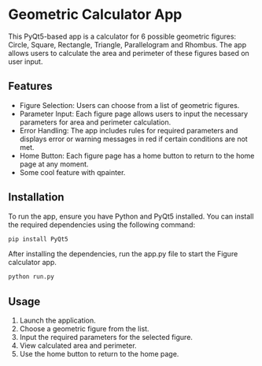 # Geometric Calculator App

This PyQt5-based app is a calculator for 6 possible geometric figures: Circle, Square, Rectangle, Triangle, Parallelogram and Rhombus. The app allows users to calculate the area and perimeter of these figures based on user input.

## Features
* Figure Selection: Users can choose from a list of geometric figures.
* Parameter Input: Each figure page allows users to input the necessary parameters for area and perimeter calculation.
* Error Handling: The app includes rules for required parameters and displays error or warning messages in red if certain conditions are not met.
* Home Button: Each figure page has a home button to return to the home page at any moment.
* Some cool feature with qpainter.
## Installation
To run the app, ensure you have Python and PyQt5 installed. You can install the required dependencies using the following command:

```py
pip install PyQt5
```
After installing the dependencies, run the app.py file to start the Figure calculator app.
```py
python run.py
```
## Usage
1. Launch the application.
2. Choose a geometric figure from the list.
3. Input the required parameters for the selected figure.
4. View calculated area and perimeter.
5. Use the home button to return to the home page.
